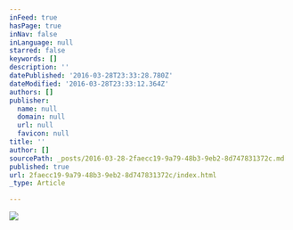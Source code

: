 ```yaml
---
inFeed: true
hasPage: true
inNav: false
inLanguage: null
starred: false
keywords: []
description: ''
datePublished: '2016-03-28T23:33:28.780Z'
dateModified: '2016-03-28T23:33:12.364Z'
authors: []
publisher:
  name: null
  domain: null
  url: null
  favicon: null
title: ''
author: []
sourcePath: _posts/2016-03-28-2faecc19-9a79-48b3-9eb2-8d747831372c.md
published: true
url: 2faecc19-9a79-48b3-9eb2-8d747831372c/index.html
_type: Article

---
```

![](https://the-grid-user-content.s3-us-west-2.amazonaws.com/ed2fa2a6-418d-47c4-a582-f0cbf0962d99.jpg)